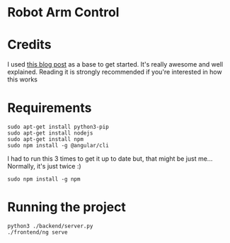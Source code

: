 # Robot Arm Control

# Credits
I used [this blog post](https://auth0.com/blog/using-python-flask-and-angular-to-build-modern-apps-part-1/) as a base to get started. It's really awesome and well explained. Reading it is strongly recommended if you're interested in how this works

# Requirements
```
sudo apt-get install python3-pip
sudo apt-get install nodejs
sudo apt-get install npm
sudo npm install -g @angular/cli
```
I had to run this 3 times to get it up to date but, that might be just me... Normally, it's just twice :)
```
sudo npm install -g npm
```

# Running the project
```
python3 ./backend/server.py
./frontend/ng serve 
```